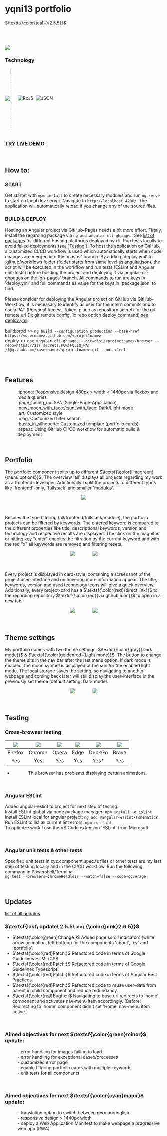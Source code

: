 # yqni13 portfolio
$\texttt{\color{teal}{v2.5.5}}$


<br><br>

<div>
    <img src="./src/assets/readme_img/readme_responsive_demonstration.png">
</div>

### Technology 

<div style="display:flex; align-items:center;">    
    <img src="https://img.shields.io/badge/Angular-%23DD0031.svg?logo=angular&logoColor=white">
    <img alt="Google Fonts" src="https://external-content.duckduckgo.com/iu/?u=https%3A%2F%2Flogos-world.net%2Fwp-content%2Fuploads%2F2021%2F03%2FGoogle-Fonts-Logo.png&f=1&nofb=1&ipt=570b1eadbf10850285149faa90b47496e415ec5daf70efb973248c194025a6a5&ipo=images" style="height:auto; width:5%">
    <img src="./src/assets/readme_img/logo_ico/rxjs_logo32.ico" alt="RxJS">&nbsp;&nbsp;
    <img src="./src/assets/readme_img/logo_ico/json_logo28.ico" alt="JSON">
</div>
<br>

### <a href="https://yqni13.github.io/portfolio/home">TRY LIVE DEMO</a>

<br>

## How to:

### START

Get startet with `npm install` to create necessary modules and run `ng serve` to start on local dev server. Navigate to `http://localhost:4200/`. The application will automatically reload if you change any of the source files.

### BUILD & DEPLOY
Hosting an Angular project via GitHub-Pages needs a bit more effort. Firstly, install the regarding package via `ng add angular-cli-ghpages`. See <a href="https://docs.angular.lat/guide/deployment">list of packages</a> for different hosting platforms deployed by cli. Run tests locally to avoid failed deployments ([see 'Testing'](#testing)). To host the application on GitHub, a customized CI/CD workflow is used which automatically starts when code changes are merged into the 'master' branch. By adding 'deploy.yml' to .github/workflows folder (folder starts from same level as angular.json), the script will be executed in the workflow and run tests (ESLint and Angular unit-tests) before building the project and deploying it via angular-cli-ghpages on the 'gh-pages' branch. All commands to run are keys in 'deploy.yml' and full commands as value for the keys in 'package.json' to find.
<br><br>
Please consider for deploying the Angular project on GitHub via GitHub-Workflow, it is necessary to identify as user for the intern commits and to use a PAT (Personal Access Token, place as repository secret) for the git remote url (1x git remote config, 1x repo option deploy command) [see deploy.yml](.github/workflows/deploy.yml). 
<br><br>
build:prod >> `ng build --configuration production --base-href https://<username>.github.com/<projectname>`
<br>
deploy >> `npx angular-cli-ghpages --dir=dist/<projectname>/browser --repo=https://${{ secrets.PORTFOLIO_PAT }}@github.com/<username>/<projectname>.git --no-silent`
<br>

<br><br>

## Features
<dl>
    <dd>:iphone: Responsive design 480px > width < 1440px via flexbox and media queries</dd>
    <dd>:page_facing_up: SPA (Single-Page-Application)</dd>
    <dd>:new_moon_with_face:/:sun_with_face: Dark/Light mode</dd>
    <dd>:art: Customized style</dd>
    <dd>:mag: Customized filter search</dd>
    <dd>:busts_in_silhouette: Customized template (portfolio cards)</dd>
    <dd>:repeat: Using GitHub CI/CD workflow for automatic build & deployment</dd>
</dl>
<br>

## Portfolio

The portfolio component splits up to different $\textsf{\color{limegreen}{menu options}}$. The overview 'all' displays all projects regarding my work as a frontend-developer. Additionally I split the projects to different types like 'frontend'-only, 'fullstack' and smaller 'modules'.
<br>

<div align="center">
    <img src="./src/assets/readme_img/readme_portfolio_menu.png">
</div>
<br><br>

Besides the type filtering (all/frontend/fullstack/module), the portfolio projects can be filtered by keywords. The entered keyword is compared to the different properties like title, descriptional keywords, version and technology and respective results are displayed. The click on the magnifier or hitting key "enter" enables the filtration by the current keyword and with the red "x" all keywords are removed and filtering resets.
<br>

<div align="center">
    <img src="./src/assets/readme_img/readme_filter_active.png">
    &nbsp;&nbsp;&nbsp;&nbsp;&nbsp;&nbsp;&nbsp;&nbsp;&nbsp;&nbsp;&nbsp;&nbsp;
    <img src="./src/assets/readme_img/readme_filter_empty.png">
</div>
<br><br>

Every project is displayed in card-style, containing a screenshot of the project user-interface and on hovering more information appear. The title, keywords, version and used technology icons will give a quick overview. Additionally, every project-card has a $\textsf{\color{red}{direct link}}$ to the regarding repository $\textsf{\color{red}{via github icon}}$ to open in a new tab.

<div align="center">
    <img src="./src/assets/readme_img/readme_portfolio_card_normal.png">
    &nbsp;&nbsp;&nbsp;&nbsp;&nbsp;&nbsp;&nbsp;&nbsp;&nbsp;&nbsp;&nbsp;&nbsp;
    <img src="./src/assets/readme_img/readme_portfolio_card_hover.png">
</div>
<br><br>

## Theme settings

My portfolio comes with two theme settings: $\textsf{\color{gray}{Dark mode}}$ & $\textsf{\color{goldenrod}{Light mode}}$. The button to change the theme sits in the nav bar after the last menu option. If dark mode is enabled, the moon symbol is displayed or the sun for the enabled light mode. The local storage saves the setting, so navigating to another webpage and coming back later will still display the user-interface in the previously set theme (default setting: Dark mode).
<br>

<div align="center">
    <img src="./src/assets/readme_img/readme_dark_mode.png">
    &nbsp;&nbsp;&nbsp;&nbsp;&nbsp;&nbsp;&nbsp;&nbsp;&nbsp;&nbsp;&nbsp;&nbsp;
    <img src="./src/assets/readme_img/readme_light_mode.png">
</div>
<br><br>

## Testing

### Cross-browser testing

<center>

<img src="src/assets/readme_img/logo_ico/firefox_logo50.ico"> | <img src="src/assets/readme_img/logo_ico/chrome_logo50.ico"> | <img src="src/assets/readme_img/logo_ico/opera_logo50.ico"> | <img src="src/assets/readme_img/logo_ico/edge_logo50.ico"> | <img src="src/assets/readme_img/logo_ico/duckduckgo_logo50.ico"> | <img src="src/assets/readme_img/logo_ico/brave_logo50.ico">
|:------:|:------:|:------:|:------:|:------:|:------:|
|Firefox | Chrome | Opera  | Edge   | DuckGo | Brave  |
|Yes     | Yes    | Yes    | Yes    | Yes*   | Yes    |

* This browser has problems displaying certain animations.

</center>
<br>

### Angular ESLint

Added angular-eslint to project for next step of testing.<br>
Install ESLint global via node package manager: ```npm install -g eslint```<br>
Install ESLint local for angular project: ```ng add @angular-eslint/schematics```<br>
Run ESLint to list all current lint errors: ```npm run lint```<br>
To optimize work I use the VS Code extension 'ESLint' from Microsoft.

<br>

### Angular unit tests & other tests

Specified unit tests in xyz.component.spec.ts files or other tests are my last step of testing locally and in the CI/CD workflow. Run the following command in Powershell/Terminal:<br>
`ng test --browsers=ChromeHeadless --watch=false --code-coverage`

<br>

## Updates

[list of all updates](src/docs/update_protocol.md)
### $\textsf{last\ update\ 2.5.5\ >>\ {\color{pink}2.6.5}}$

- $\textsf{\color{green}Change:}$ Added page scroll indicators (white arrow animation, left bottom) for the components 'about', 'cv' and 'portfolio'.
- $\textsf{\color{red}Patch:}$ Refactored code in terms of Google Guidelines HTML/CSS.
- $\textsf{\color{red}Patch:}$ Refactored code in terms of Google Guidelines Typescript.
- $\textsf{\color{red}Patch:}$ Refactored code in terms of Angular Best Practices.
- $\textsf{\color{red}Patch:}$ Refactored code to reuse user-data from parent in child component and reduce redundancy.
- $\textsf{\color{red}Bugfix:}$ Navigating to base url redirects to 'home' component and activates nav-menu item accordingly. [Before: Redirecting to 'home' component didn't set 'Home' nav-menu item active.]

<br>

### Aimed objectives for next $\textsf{\color{green}minor}$ update:
<dl>
    <dd>- error handling for images failing to load</dd>
    <dd>- error handling for exceptional cases/processes</dd>
    <dd>- customized error page</dd>
    <dd>- enable filtering portfolio cards with multiple keywords</dd>
    <dd>- unit tests for all components</dd>
</dl>
<br>

### Aimed objectives for next $\textsf{\color{cyan}major}$ update:
<dl>
    <dd>- translation option to switch between german/english</dd>
    <dd>- responsive design > 1440px width</dd>
    <dd>- deploy a Web Application Manifest to make webpage a progressive web app (PWA)</dd>
</dl>
